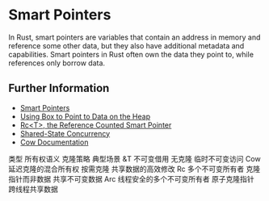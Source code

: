 # Smart Pointers

In Rust, smart pointers are variables that contain an address in memory and reference some other data, but they also have additional metadata and capabilities.
Smart pointers in Rust often own the data they point to, while references only borrow data.

## Further Information

- [Smart Pointers](https://doc.rust-lang.org/book/ch15-00-smart-pointers.html)
- [Using Box to Point to Data on the Heap](https://doc.rust-lang.org/book/ch15-01-box.html)
- [Rc\<T\>, the Reference Counted Smart Pointer](https://doc.rust-lang.org/book/ch15-04-rc.html)
- [Shared-State Concurrency](https://doc.rust-lang.org/book/ch16-03-shared-state.html)
- [Cow Documentation](https://doc.rust-lang.org/std/borrow/enum.Cow.html)

类型	所有权语义			克隆策略		典型场景
&T	不可变借用			无克隆			临时不可变访问
Cow<T>	延迟克隆的混合所有权		按需克隆		共享数据的高效修改
Rc<T>	多个不可变所有者		克隆指针而非数据	共享不可变数据
Arc<T>	线程安全的多个不可变所有者	原子克隆指针		跨线程共享数据